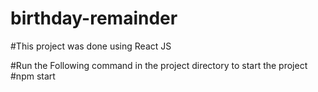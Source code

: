 # birthday-remainder

#This project was done using React JS

#Run the Following command in the project directory to start the project
#npm start
